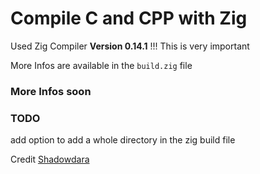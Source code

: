 # Compile C and CPP with Zig

Used Zig Compiler **Version 0.14.1** !!! This is very important

More Infos are available in the `build.zig` file

### More Infos soon

### TODO
add option to add a whole directory in the zig build file

Credit [Shadowdara](https://github.com/shadowdara)
